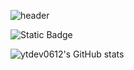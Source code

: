 ![header](https://capsule-render.vercel.app/api?type=cylinder&color=auto&height=300&section=header&text=ytdev0612&fontSize=60)

![Static Badge](https://img.shields.io/badge/instagram-pink?logo=instagram)

![ytdev0612's GitHub stats](https://github-readme-stats.vercel.app/api?username=ytdev0612&show_icons=true&theme=radical)


